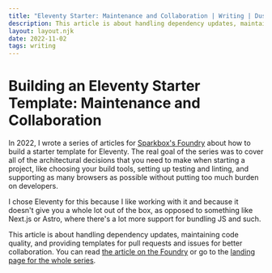 ```yaml
---
title: "Eleventy Starter: Maintenance and Collaboration | Writing | Dustin Whisman"
description: This article is about handling dependency updates, maintaining code quality, and providing templates for pull requests and issues for better collaboration.
layout: layout.njk
date: 2022-11-02
tags: writing
---
```


# Building an Eleventy Starter Template: Maintenance and Collaboration

In 2022, I wrote a series of articles for [Sparkbox's
Foundry](https://sparkbox.com/foundry) about how to build a starter template for
Eleventy. The real goal of the series was to cover all of the architectural
decisions that you need to make when starting a project, like choosing your
build tools, setting up testing and linting, and supporting as many browsers as
possible without putting too much burden on developers.

I chose Eleventy for this because I like working with it and because it doesn't
give you a whole lot out of the box, as opposed to something like Next.js or
Astro, where there's a lot more support for bundling JS and such.

This article is about handling dependency updates, maintaining code quality, and
providing templates for pull requests and issues for better collaboration. You
can read [the article on the
Foundry](https://sparkbox.com/foundry/eleventy_starter_repo_conclusion_teaches_maintenance_collaboration_tools)
or go to the [landing page for the whole
series](https://sparkbox.com/foundry/series/building_an_eleventy_starter_template).
